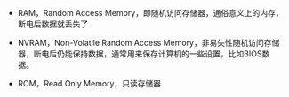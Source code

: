 - RAM，Random Access Memory，即随机访问存储器，通俗意义上的内存，断电后数据就丢失了
- NVRAM，Non-Volatile Random Access Memory，非易失性随机访问存储器，断电后仍能保持数据，通常用来保存计算机的一些设置，比如BIOS数据。



- ROM，Read Only Memory，只读存储器